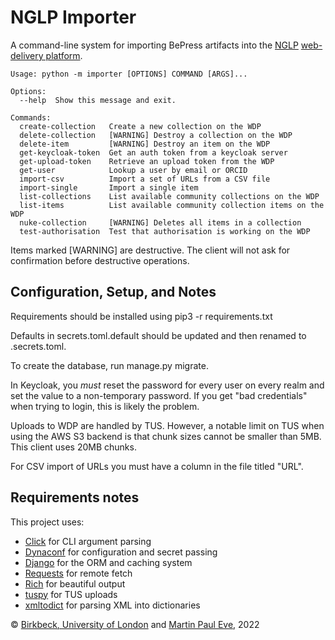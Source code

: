 # NGLP Importer
A command-line system for importing BePress artifacts into the [NGLP](https://github.com/NGLPteam) [web-delivery platform](https://github.com/NGLPteam/wdp-api).

    Usage: python -m importer [OPTIONS] COMMAND [ARGS]...

    Options:
      --help  Show this message and exit.

    Commands:
      create-collection   Create a new collection on the WDP
      delete-collection   [WARNING] Destroy a collection on the WDP
      delete-item         [WARNING] Destroy an item on the WDP
      get-keycloak-token  Get an auth token from a keycloak server
      get-upload-token    Retrieve an upload token from the WDP
      get-user            Lookup a user by email or ORCID
      import-csv          Import a set of URLs from a CSV file
      import-single       Import a single item
      list-collections    List available community collections on the WDP
      list-items          List available community collection items on the WDP
      nuke-collection     [WARNING] Deletes all items in a collection
      test-authorisation  Test that authorisation is working on the WDP

Items marked [WARNING] are destructive. The client will not ask for confirmation before destructive operations.

## Configuration, Setup, and Notes
Requirements should be installed using pip3 -r requirements.txt

Defaults in secrets.toml.default should be updated and then renamed to .secrets.toml.

To create the database, run manage.py migrate.

In Keycloak, you _must_ reset the password for every user on every realm and set the value to a non-temporary password. If you get "bad credentials" when trying to login, this is likely the problem.

Uploads to WDP are handled by TUS. However, a notable limit on TUS when using the AWS S3 backend is that chunk sizes cannot be smaller than 5MB. This client uses 20MB chunks.

For CSV import of URLs you must have a column in the file titled "URL".

## Requirements notes
This project uses:

* [Click](https://click.palletsprojects.com/en/8.0.x/) for CLI argument parsing
* [Dynaconf](https://www.dynaconf.com/) for configuration and secret passing
* [Django](https://www.djangoproject.com/) for the ORM and caching system
* [Requests](https://docs.python-requests.org/en/latest/) for remote fetch
* [Rich](https://github.com/Textualize/rich) for beautiful output
* [tuspy](https://tus-py-client.readthedocs.io/en/latest/) for TUS uploads
* [xmltodict](https://pypi.org/project/xmltodict/) for parsing XML into dictionaries

&copy; [Birkbeck, University of London](https://bbk.ac.uk/) and [Martin Paul Eve](https://eve.gd), 2022